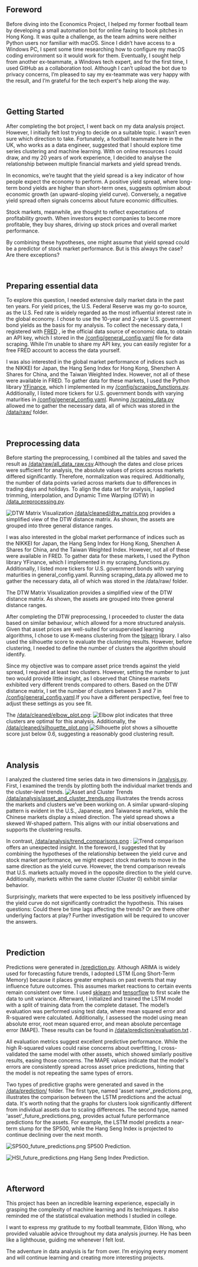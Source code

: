 ## Foreword<br>
Before diving into the Economics Project, I helped my former football team by developing a small automation bot for online faxing to book pitches in Hong Kong. It was quite a challenge, as the team admins were neither Python users nor familiar with macOS. Since I didn’t have access to a Windows PC, I spent some time researching how to configure my macOS coding environment so it would work for them. Eventually, I sought help from another ex-teammate, a Windows tech expert, and for the first time, I used GitHub as a collaboration tool. Although I can’t upload the bot due to privacy concerns, I’m pleased to say my ex-teammate was very happy with the result, and I’m grateful for the tech expert's help along the way.
<br>
<br>
<br>
## Getting Started<br>
After completing the bot project, I went back on my data analysis project. However, I initially felt lost trying to decide on a suitable topic. I wasn’t even sure which direction to take. Fortunately, a football teammate here in the UK, who works as a data engineer, suggested that I should explore time series clustering and machine learning. With on online resources I could draw, and my 20 years of work experience, I decided to analyse the relationship between multiple financial markets and yield spread trends.

In economics, we’re taught that the yield spread is a key indicator of how people expect the economy to perform. A positive yield spread, where long-term bond yields are higher than short-term ones, suggests optimism about economic growth (an upward-sloping yield curve). Conversely, a negative yield spread often signals concerns about future economic difficulties.

Stock markets, meanwhile, are thought to reflect expectations of profitability growth. When investors expect companies to become more profitable, they buy shares, driving up stock prices and overall market performance.

By combining these hypotheses, one might assume that yield spread could be a predictor of stock market performance. But is this always the case? Are there exceptions?
<br>
<br>
<br>
## Preparing essential data<br>
To explore this question, I needed extensive daily market data in the past ten years. For yield prices, the U.S. Federal Reserve was my go-to source, as the U.S. Fed rate is widely regarded as the most influential interest rate in the global economy. I chose to use the 10-year and 2-year U.S. government bond yields as the basis for my analysis. To collect the necessary data, I registered with [FRED](https://fred.stlouisfed.org/) , ie the official data source of economic data, to obtain an API key, which I stored in the [/config/general_config.yaml](https://github.com/CharleyYeung/Data_Analysis/blob/main/Economics_Project/config/general_config.yaml) file for data scraping. While I’m unable to share my API key, you can easily register for a free FRED account to access the data yourself.

I was also interested in the global market performance of indices such as the NIKKEI for Japan, the Hang Seng Index for Hong Kong, Shenzhen A Shares for China, and the Taiwan Weighted Index. However, not all of these were available in FRED. To gather data for these markets, I used the Python library [YFinance](https://pypi.org/project/yfinance/), which I implemented in my [/config/scraping_functions.py](https://github.com/CharleyYeung/Data_Analysis/blob/main/Economics_Project/config/scraping_functions.py). Additionally, I listed more tickers for U.S. government bonds with varying maturities in [/config/general_config.yaml](https://github.com/CharleyYeung/Data_Analysis/blob/main/Economics_Project/config/general_config.yaml). Running [/scraping_data.py](https://github.com/CharleyYeung/Data_Analysis/blob/main/Economics_Project/scraping_data.py) allowed me to gather the necessary data, all of which was stored in the [/data/raw/](https://github.com/CharleyYeung/Data_Analysis/tree/main/Economics_Project/data/raw) folder.
<br>
<br>
<br>
## Preprocessing data<br>
Before starting the preprocessing, I combined all the tables and saved the result as [/data/raw/all_data_raw.csv](https://github.com/CharleyYeung/Data_Analysis/blob/main/Economics_Project/data/raw/all_data_raw.csv).Although the dates and close prices were sufficient for analysis, the absolute values of prices across markets differed significantly. Therefore, normalization was required. Additionally, the number of data points varied across markets due to differences in trading days and holidays. To align the data set for analysis, I applied trimming, interpolation, and Dynamic Time Warping (DTW) in [/data_preprocessing.py](https://github.com/CharleyYeung/Data_Analysis/blob/main/Economics_Project/data_preprocessing.py). 

![DTW Matrix Visualization](https://github.com/CharleyYeung/Data_Analysis/blob/main/Economics_Project/data/cleaned/dtw_matrix.png) 
[/data/cleaned/dtw_matrix.png](https://github.com/CharleyYeung/Data_Analysis/blob/main/Economics_Project/data/cleaned/dtw_matrix.png) provides a simplified view of the DTW distance matrix. As shown, the assets are grouped into three general distance ranges.

I was also interested in the global market performance of indices such as the NIKKEI for Japan, the Hang Seng Index for Hong Kong, Shenzhen A Shares for China, and the Taiwan Weighted Index. However, not all of these were available in FRED. To gather data for these markets, I used the Python library YFinance, which I implemented in my scraping_functions.py. Additionally, I listed more tickers for U.S. government bonds with varying maturities in general_config.yaml. Running scraping_data.py allowed me to gather the necessary data, all of which was stored in the /data/raw/ folder.

The DTW Matrix Visualization provides a simplified view of the DTW distance matrix. As shown, the assets are grouped into three general distance ranges.

After completing the DTW preprocessing, I proceeded to cluster the data based on similar behaviour, which allowed for a more structured analysis. Given that asset prices are well-suited for unsupervised learning algorithms, I chose to use K-means clustering from the [tslearn](https://pypi.org/project/tslearn/0.3.0/) library. I also used the silhouette score to evaluate the clustering results. However, before clustering, I needed to define the number of clusters the algorithm should identify.

Since my objective was to compare asset price trends against the yield spread, I required at least two clusters. However, setting the number to just two would provide little insight, as I observed that Chinese markets exhibited very different trends compared to others. Based on the DTW distance matrix, I set the number of clusters between 3 and 7 in [/config/general_config.yaml](https://github.com/CharleyYeung/Data_Analysis/blob/main/Economics_Project/config/general_config.yaml).If you have a different perspective, feel free to adjust these settings as you see fit.

The [/data/cleaned/elbow_plot.png](https://github.com/CharleyYeung/Data_Analysis/blob/main/Economics_Project/data/cleaned/elbow_plot.png): ![Elbow plot](https://github.com/CharleyYeung/Data_Analysis/blob/main/Economics_Project/data/cleaned/elbow_plot.png) indicates that three clusters are optimal for this analysis. Additionally, the [/data/cleaned/silhouette_plot.png](https://github.com/CharleyYeung/Data_Analysis/blob/main/Economics_Project/data/cleaned/silhouette_plot.png) ![Silhouette plot](https://github.com/CharleyYeung/Data_Analysis/blob/main/Economics_Project/data/cleaned/silhouette_plot.png) shows a silhouette score just below 0.6, suggesting a reasonably good clustering result.
<br>
<br>
<br>
## Analysis<br>
I analyzed the clustered time series data in two dimensions in [/analysis.py](https://github.com/CharleyYeung/Data_Analysis/blob/main/Economics_Project/analysis.py). First, I examined the trends by plotting both the individual market trends and the cluster-level trends.
![Asset and Cluster Trends](https://github.com/CharleyYeung/Data_Analysis/blob/main/Economics_Project/data/analysis/asset_and_cluster_trends.png) [/data/analysis/asset_and_cluster_trends.png](https://github.com/CharleyYeung/Data_Analysis/blob/main/Economics_Project/data/analysis/asset_and_cluster_trends.png) illustrates the trends across the markets and clusters we’ve been working on. A similar upward-sloping pattern is evident in the U.S., Japanese, and Taiwanese markets, while the Chinese markets display a mixed direction. The yield spread shows a skewed W-shaped pattern. This aligns with our initial observations and supports the clustering results.

In contrast, [/data/analysis/trend_comparisons.png](https://github.com/CharleyYeung/Data_Analysis/blob/main/Economics_Project/data/analysis/trend_comparisons.png) :
![Trend comparison](https://github.com/CharleyYeung/Data_Analysis/blob/main/Economics_Project/data/analysis/trend_comparisons.png) offers an unexpected insight. In the foreword, I suggested that by combining the hypotheses of the relationship between the yield curve and stock market performance, we might expect stock markets to move in the same direction as the yield curve. However, the trend comparison reveals that U.S. markets actually moved in the opposite direction to the yield curve. Additionally, markets within the same cluster (Cluster 0) exhibit similar behavior.

Surprisingly, markets that were expected to be less positively influenced by the yield curve do not significantly contradict the hypothesis. This raises questions: Could there be time lags affecting the trends? Or are there other underlying factors at play? Further investigation will be required to uncover the answers.
<br>
<br>
<br>
## Prediction<br>
Predictions were generated in [/prediction.py](https://github.com/CharleyYeung/Data_Analysis/blob/main/Economics_Project/prediction.py). Although ARIMA is widely used for forecasting future trends, I adopted LSTM (Long Short-Term Memory) because it places greater emphasis on past events that may influence future outcomes. This assumes market reactions to certain events remain consistent over time. I used [sklearn](https://scikit-learn.org/stable/) and [tensorflow](https://www.tensorflow.org/) to first scale the data to unit variance. Afterward, I initialized and trained the LSTM model with a split of training data from the complete dataset. The model’s evaluation was performed using test data, where mean squared error and R-squared were calculated. Additionally, I assessed the model using mean absolute error, root mean squared error, and mean absolute percentage error (MAPE). These results can be found in [/data/prediction/evaluation.txt](https://github.com/CharleyYeung/Data_Analysis/blob/main/Economics_Project/data/prediction/evaluation.txt) . 

All evaluation metrics suggest excellent predictive performance. While the high R-squared values could raise concerns about overfitting, I cross-validated the same model with other assets, which showed similarly positive results, easing those concerns. The MAPE values indicate that the model's errors are consistently spread across asset price predictions, hinting that the model is not repeating the same types of errors.

Two types of predictive graphs were generated and saved in the [/data/prediction/](https://github.com/CharleyYeung/Data_Analysis/tree/main/Economics_Project/data/prediction) folder. The first type, named 'asset name'_predictions.png, illustrates the comparison between the LSTM predictions and the actual data. It's worth noting that the graphs for clusters look significantly different from individual assets due to scaling differences. The second type, named 'asset'_future_predictions.png, provides actual future performance predictions for the assets. For example, the LSTM model predicts a near-term slump for the SP500, while the Hang Seng Index is projected to continue declining over the next month.

![SP500_future_predictions.png](https://github.com/CharleyYeung/Data_Analysis/blob/main/Economics_Project/data/prediction/SP500_future_predictions.png)
SP500 Prediction.

![HSI_future_predictions.png](https://github.com/CharleyYeung/Data_Analysis/blob/main/Economics_Project/data/prediction/HSI_future_predictions.png)
Hang Seng Index Prediction.
<br>
<br>
<br>
## Afterword<br>
This project has been an incredible learning experience, especially in grasping the complexity of machine learning and its techniques. It also reminded me of the statistical evaluation methods I studied in college.

I want to express my gratitude to my football teammate, Eldon Wong, who provided valuable advice throughout my data analysis journey. He has been like a lighthouse, guiding me whenever I felt lost.

The adventure in data analysis is far from over. I’m enjoying every moment and will continue learning and creating more interesting projects.
